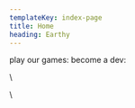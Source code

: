 ```yaml
---
templateKey: index-page
title: Home
heading: Earthy
---
```

play our games:                                                                       become a dev:

\    

\
